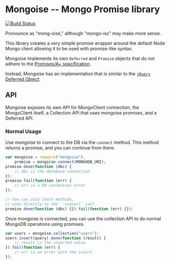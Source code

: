 # Mongoise -- Mongo Promise library

[![Build Status](https://travis-ci.org/ajcrites/mongoise.png)](https://travis-ci.org/ajcrites/mongoise)

Pronounce as "mong-oise," although "mongo-iss" may
make more sense.

This library creates a very simple promise wrapper
around the default Node Mongo client allowing it
to be used with promise-like syntax.

Mongoise implements its own `Deferred` and `Promise`
objects that do not adhere to the
[Promises/A+ specification](http://promises-aplus.github.io/promises-spec/).

Instead, Mongoise has an implementation that is similar
to the [`jQuery` Deferred Object](http://api.jquery.com/category/deferred-object/).

## API

Mongoise exposes its own API for MongoClient connection,
the MongoClient itself, a Collection API that uses mongoise
promises, and a Deferred API.

### Normal Usage

Use mongoise to connect to the DB via the `connect` method.
This method returns a promise, and you can continue
from there.

```javascript
var mongoise = require("mongoise"),
    promise = mongoise.connect(MONGODB_URI);
promise.done(function (dbc) {
    // dbc is the database connection
});
promise.fail(function (err) {
    // err is a DB connection error
});

// You can also chain methods,
// even directly to the `.connect` call
promise.done(function (dbc) {}).fail(function (err) {});
```

Once mongoise is connected, you can use the collection
API to do normal MongoDB operations using promises.

```javascript
var users = mongoise.collection("users");
users.insert(query).done(function (result) {
    // result is the inserted value
}).fail(function (err) {
    // err is an error with the insert
});
```
